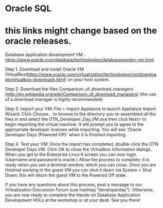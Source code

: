 # Oracle SQL 

# this links might change based on the oracle releases.

Database application development VM : https://www.oracle.com/database/technologies/databaseappdev-vm.html

Step 1. Download and install Oracle VM VirtualBox(https://www.oracle.com/virtualization/technologies/vm/downloads/virtualbox-downloads.html) on your host system.

Step 2. Download the files Comparison_of_download_managers (http://en.wikipedia.org/wiki/Comparison_of_download_managers) (the use of a download manager is highly recommended):

Step 3. Import your VM: File > Import Appliance to launch Appliance Import Wizard. Click Choose... to browse to the directory you re-assembled all the files in and select the OTN_Developer_Day_VM.ova then click Next> to begin importing the virtual machine. It will prompt you to agree to the appropriate developer licenses while importing. You will see 'Oracle Developer Days (Powered Off)' when it is finished importing.

Step 4. Test your VM: Once the import has completed, double-click the OTN Developer Days VM. Click OK to close the Virtualbox Information dialogs. When you get to the Enterprise Linux 6 screen you can now login. (Username and password is oracle.) Allow the process to complete; it is ready when you see a terminal window, which you can close. Once you are finished working in the guest VM you can shut it down via System > Shut Down; this will return the guest VM to the Powered Off state.

If you have any questions about this process, post a message to our Virtualization Discussion Forum (use hashtag "developerday"). Otherwise, you are now ready to complete the Hands-on Database Application Development HOLs at the workshop or at your desk. See you there!
 
